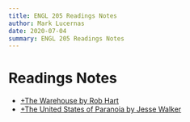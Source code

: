 ```yaml
---
title: ENGL 205 Readings Notes
author: Mark Lucernas
date: 2020-07-04
summary: ENGL 205 Readings Notes
---
```



# Readings Notes

  - [+The Warehouse by Rob Hart](the-warehouse/index)
  - [+The United States of Paranoia by Jesse Walker](the-unite-states-of-paranoia/index)

